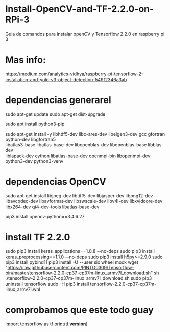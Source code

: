 # Install-OpenCV-and-TF-2.2.0-on-RPi-3
Guia de comandos para instalar openCV y Tensorflow 2.2.0 en raspberry pi 3

# Mas info:
https://medium.com/analytics-vidhya/raspberry-pi-tensorflow-2-installation-and-yolo-v3-object-detection-549f2346a3ab

# dependencias generarel

sudo apt-get update
sudo apt-get dist-upgrade

sudo apt install python3-pip

sudo apt-get install -y libhdf5-dev libc-ares-dev libeigen3-dev gcc      gfortran python-dev libgfortran5 \
                          libatlas3-base libatlas-base-dev libopenblas-dev libopenblas-base libblas-dev \
                          liblapack-dev cython libatlas-base-dev openmpi-bin libopenmpi-dev python3-dev python3-venv
                          
# dependencias OpenCV

sudo apt-get install libjpeg-dev libtiff5-dev libjasper-dev libpng12-dev libavcodec-dev libavformat-dev libswscale-dev libv4l-dev libxvidcore-dev libx264-dev qt4-dev-tools libatlas-base-dev

pip3 install opencv-python==3.4.6.27

# install TF 2.2.0

sudo pip3 install keras_applications==1.0.8 --no-deps
sudo pip3 install keras_preprocessing==1.1.0 --no-deps
sudo pip3 install h5py>=2.9.0
sudo pip3 install pybind11
pip3 install -U --user six wheel mock
wget "https://raw.githubusercontent.com/PINTO0309/Tensorflow-bin/master/tensorflow-2.2.0-cp37-cp37m-linux_armv7l_download.sh"
sh ./tensorflow-2.2.0-cp37-cp37m-linux_armv7l_download.sh
sudo pip3 uninstall tensorflow
sudo -H pip3 install tensorflow-2.2.0-cp37-cp37m-linux_armv7l.whl

# comprobamos que este todo guay
import tensorflow as tf
print(tf.__version__)
